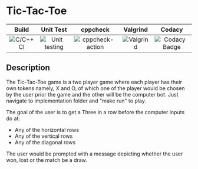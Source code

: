 # Tic-Tac-Toe
|Build|Unit Test|cppcheck|Valgrind|Codacy|
|:--:|:--:|:--:|:--:|:--:|
![C/C++ CI](https://github.com/Karthik-Manoj/Stepin105142/workflows/C/C++%20CI/badge.svg)|![Unit testing](https://github.com/Karthik-Manoj/Stepin105142/workflows/Unit%20testing/badge.svg)|![cppcheck-action](https://github.com/Karthik-Manoj/Stepin105142/workflows/cppcheck-action/badge.svg)|![Valgrind](https://github.com/Karthik-Manoj/Stepin105142/workflows/Valgrind/badge.svg)|![Codacy Badge](https://api.codacy.com/project/badge/Grade/1aa37ae86fa04b6d94ab3be8dea759a1)|

## Description
The Tic-Tac-Toe game is a two player game where each player has their own tokens namely, X and O, of which one of the player would be chosen by the user prior the game and the other will be the computer bot. Just navigate to implementation folder and "make run" to play.

The goal of the user is to get a Three in a row before the computer inputs do at:

*   Any of the horizontal rows
*   Any of the vertical rows
*   Any of the diagonal rows

The user would be prompted with a message depicting whether the user won, lost or the match be a draw.
